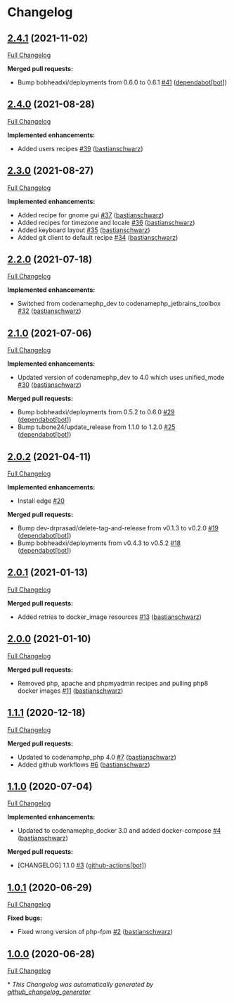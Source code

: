 # Changelog

## [2.4.1](https://github.com/codenamephp/chef.workstation.php/tree/2.4.1) (2021-11-02)

[Full Changelog](https://github.com/codenamephp/chef.workstation.php/compare/2.4.0...2.4.1)

**Merged pull requests:**

- Bump bobheadxi/deployments from 0.6.0 to 0.6.1 [\#41](https://github.com/codenamephp/chef.workstation.php/pull/41) ([dependabot[bot]](https://github.com/apps/dependabot))

## [2.4.0](https://github.com/codenamephp/chef.workstation.php/tree/2.4.0) (2021-08-28)

[Full Changelog](https://github.com/codenamephp/chef.workstation.php/compare/2.3.0...2.4.0)

**Implemented enhancements:**

- Added users recipes [\#39](https://github.com/codenamephp/chef.workstation.php/pull/39) ([bastianschwarz](https://github.com/bastianschwarz))

## [2.3.0](https://github.com/codenamephp/chef.workstation.php/tree/2.3.0) (2021-08-27)

[Full Changelog](https://github.com/codenamephp/chef.workstation.php/compare/2.2.0...2.3.0)

**Implemented enhancements:**

- Added recipe for gnome gui [\#37](https://github.com/codenamephp/chef.workstation.php/pull/37) ([bastianschwarz](https://github.com/bastianschwarz))
- Added recipes for timezone and locale [\#36](https://github.com/codenamephp/chef.workstation.php/pull/36) ([bastianschwarz](https://github.com/bastianschwarz))
- Added keyboard layout [\#35](https://github.com/codenamephp/chef.workstation.php/pull/35) ([bastianschwarz](https://github.com/bastianschwarz))
- Added git client to default recipe [\#34](https://github.com/codenamephp/chef.workstation.php/pull/34) ([bastianschwarz](https://github.com/bastianschwarz))

## [2.2.0](https://github.com/codenamephp/chef.workstation.php/tree/2.2.0) (2021-07-18)

[Full Changelog](https://github.com/codenamephp/chef.workstation.php/compare/2.1.0...2.2.0)

**Implemented enhancements:**

- Switched from codenamephp\_dev to codenamephp\_jetbrains\_toolbox [\#32](https://github.com/codenamephp/chef.workstation.php/pull/32) ([bastianschwarz](https://github.com/bastianschwarz))

## [2.1.0](https://github.com/codenamephp/chef.workstation.php/tree/2.1.0) (2021-07-06)

[Full Changelog](https://github.com/codenamephp/chef.workstation.php/compare/2.0.2...2.1.0)

**Implemented enhancements:**

- Updated version of codenamephp\_dev to 4.0 which uses unified\_mode [\#30](https://github.com/codenamephp/chef.workstation.php/pull/30) ([bastianschwarz](https://github.com/bastianschwarz))

**Merged pull requests:**

- Bump bobheadxi/deployments from 0.5.2 to 0.6.0 [\#29](https://github.com/codenamephp/chef.workstation.php/pull/29) ([dependabot[bot]](https://github.com/apps/dependabot))
- Bump tubone24/update\_release from 1.1.0 to 1.2.0 [\#25](https://github.com/codenamephp/chef.workstation.php/pull/25) ([dependabot[bot]](https://github.com/apps/dependabot))

## [2.0.2](https://github.com/codenamephp/chef.workstation.php/tree/2.0.2) (2021-04-11)

[Full Changelog](https://github.com/codenamephp/chef.workstation.php/compare/2.0.1...2.0.2)

**Implemented enhancements:**

- Install edge [\#20](https://github.com/codenamephp/chef.workstation.php/issues/20)

**Merged pull requests:**

- Bump dev-drprasad/delete-tag-and-release from v0.1.3 to v0.2.0 [\#19](https://github.com/codenamephp/chef.workstation.php/pull/19) ([dependabot[bot]](https://github.com/apps/dependabot))
- Bump bobheadxi/deployments from v0.4.3 to v0.5.2 [\#18](https://github.com/codenamephp/chef.workstation.php/pull/18) ([dependabot[bot]](https://github.com/apps/dependabot))

## [2.0.1](https://github.com/codenamephp/chef.workstation.php/tree/2.0.1) (2021-01-13)

[Full Changelog](https://github.com/codenamephp/chef.workstation.php/compare/2.0.0...2.0.1)

**Merged pull requests:**

- Added retries to docker\_image resources [\#13](https://github.com/codenamephp/chef.workstation.php/pull/13) ([bastianschwarz](https://github.com/bastianschwarz))

## [2.0.0](https://github.com/codenamephp/chef.workstation.php/tree/2.0.0) (2021-01-10)

[Full Changelog](https://github.com/codenamephp/chef.workstation.php/compare/1.1.1...2.0.0)

**Merged pull requests:**

- Removed php, apache and phpmyadmin recipes and pulling php8 docker images [\#11](https://github.com/codenamephp/chef.workstation.php/pull/11) ([bastianschwarz](https://github.com/bastianschwarz))

## [1.1.1](https://github.com/codenamephp/chef.workstation.php/tree/1.1.1) (2020-12-18)

[Full Changelog](https://github.com/codenamephp/chef.workstation.php/compare/1.1.0...1.1.1)

**Merged pull requests:**

- Updated to codenamphp\_php 4.0 [\#7](https://github.com/codenamephp/chef.workstation.php/pull/7) ([bastianschwarz](https://github.com/bastianschwarz))
- Added github workflows [\#6](https://github.com/codenamephp/chef.workstation.php/pull/6) ([bastianschwarz](https://github.com/bastianschwarz))

## [1.1.0](https://github.com/codenamephp/chef.workstation.php/tree/1.1.0) (2020-07-04)

[Full Changelog](https://github.com/codenamephp/chef.workstation.php/compare/1.0.1...1.1.0)

**Implemented enhancements:**

- Updated to codenamephp\_docker 3.0 and added docker-compose [\#4](https://github.com/codenamephp/chef.workstation.php/pull/4) ([bastianschwarz](https://github.com/bastianschwarz))

**Merged pull requests:**

- \[CHANGELOG\] 1.1.0 [\#3](https://github.com/codenamephp/chef.workstation.php/pull/3) ([github-actions[bot]](https://github.com/apps/github-actions))

## [1.0.1](https://github.com/codenamephp/chef.workstation.php/tree/1.0.1) (2020-06-29)

[Full Changelog](https://github.com/codenamephp/chef.workstation.php/compare/1.0.0...1.0.1)

**Fixed bugs:**

- Fixed wrong version of php-fpm [\#2](https://github.com/codenamephp/chef.workstation.php/pull/2) ([bastianschwarz](https://github.com/bastianschwarz))

## [1.0.0](https://github.com/codenamephp/chef.workstation.php/tree/1.0.0) (2020-06-28)

[Full Changelog](https://github.com/codenamephp/chef.workstation.php/compare/6e0a43a8987a412b916113b884446828062f2e76...1.0.0)



\* *This Changelog was automatically generated by [github_changelog_generator](https://github.com/github-changelog-generator/github-changelog-generator)*
